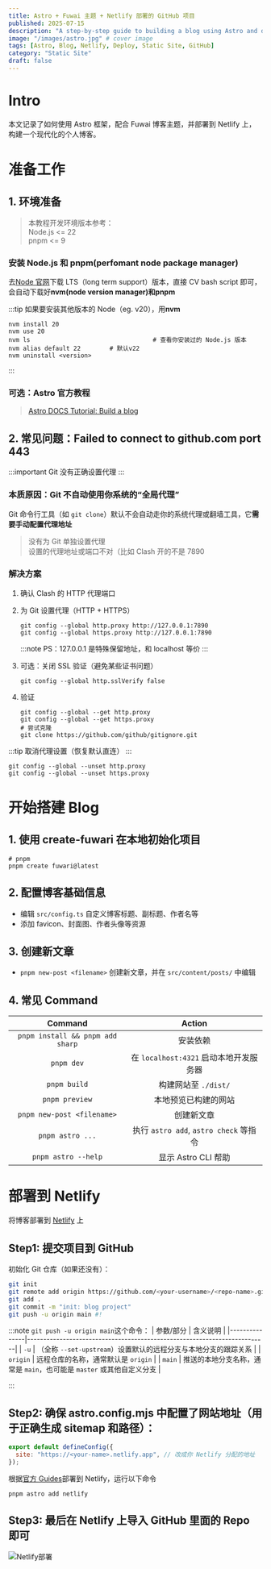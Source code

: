 ```yaml
---
title: Astro + Fuwai 主题 + Netlify 部署的 GitHub 项目
published: 2025-07-15
description: "A step-by-step guide to building a blog using Astro and deploying it on Netlify."
image: "/images/astro.jpg" # cover image
tags: [Astro, Blog, Netlify, Deploy, Static Site, GitHub]
category: "Static Site"
draft: false
---
```


# Intro

本文记录了如何使用 Astro 框架，配合 Fuwai 博客主题，并部署到 Netlify 上，构建一个现代化的个人博客。<br/>

# 准备工作

## 1. 环境准备

> 本教程开发环境版本参考：<br/>
> Node.js <= 22<br/>
> pnpm <= 9

### 安装 Node.js 和 pnpm(perfomant node package manager)

去<a href="https://nodejs.org" title="nodejs.org">Node 官网</a>下载 LTS（long term support）版本，直接 CV bash script 即可，会自动下载好**nvm(node version manager)**和**pnpm**

:::tip
如果要安装其他版本的 Node（eg. v20），用**nvm**

```shell
nvm install 20
nvm use 20
nvm ls 									# 查看你安装过的 Node.js 版本
nvm alias default 22 		# 默认v22
nvm uninstall <version>
```

:::

### 可选：Astro 官方教程

> <a href="https://docs.astro.build/zh-cn/tutorial/0-introduction/" title="贴心的astro教程">Astro DOCS Tutorial: Build a blog</a>

## 2. 常见问题：Failed to connect to github.com port 443

:::important
Git 没有正确设置代理
:::

### 本质原因：Git 不自动使用你系统的“全局代理”

Git 命令行工具（如 `git clone`）默认不会自动走你的系统代理或翻墙工具，它**需要手动配置代理地址**

> 没有为 Git 单独设置代理<br/>
> 设置的代理地址或端口不对（比如 Clash 开的不是 7890

### 解决方案

1. 确认 Clash 的 HTTP 代理端口

2. 为 Git 设置代理（HTTP + HTTPS）

   ```shell
   git config --global http.proxy http://127.0.0.1:7890
   git config --global https.proxy http://127.0.0.1:7890
   ```

   :::note
   PS：127.0.0.1 是特殊保留地址，和 localhost 等价
   :::

3. 可选：关闭 SSL 验证（避免某些证书问题）

   ```shell
   git config --global http.sslVerify false
   ```

4. 验证

   ```shell
   git config --global --get http.proxy
   git config --global --get https.proxy
   # 尝试克隆
   git clone https://github.com/github/gitignore.git
   ```

:::tip
取消代理设置（恢复默认直连）
:::

```shell
git config --global --unset http.proxy
git config --global --unset https.proxy
```

# 开始搭建 Blog

## 1. 使用 create-fuwari 在本地初始化项目

```shell
# pnpm
pnpm create fuwari@latest
```

## 2. 配置博客基础信息

- 编辑 `src/config.ts` 自定义博客标题、副标题、作者名等
- 添加 favicon、封面图、作者头像等资源

## 3. 创建新文章

- `pnpm new-post <filename>` 创建新文章，并在 `src/content/posts/` 中编辑

## 4. 常见 Command

|           **Command**            |               **Action**               |
| :------------------------------: | :------------------------------------: |
| `pnpm install && pnpm add sharp` |                安装依赖                |
|            `pnpm dev`            | 在 `localhost:4321` 启动本地开发服务器 |
|           `pnpm build`           |          构建网站至 `./dist/`          |
|          `pnpm preview`          |          本地预览已构建的网站          |
|    `pnpm new-post <filename>`    |               创建新文章               |
|         `pnpm astro ...`         | 执行 `astro add`, `astro check` 等指令 |
|       `pnpm astro --help`        |          显示 Astro CLI 帮助           |

# 部署到 Netlify

将博客部署到 [Netlify](https://www.netlify.com/) 上

## Step1: 提交项目到 GitHub

初始化 Git 仓库（如果还没有）：

```sh
git init
git remote add origin https://github.com/<your-username>/<repo-name>.git
git add .
git commit -m "init: blog project"
git push -u origin main #!
```

:::note
`git push -u origin main`这个命令：
| 参数/部分 | 含义说明 |
|---------------|--------------------------------------------------------------------------|
| `-u` | （全称 `--set-upstream`）设置默认的远程分支与本地分支的跟踪关系 |
| `origin` | 远程仓库的名称，通常默认是 `origin` |
| `main` | 推送的本地分支名称，通常是 `main`，也可能是 `master` 或其他自定义分支 |

:::

## Step2: 确保 astro.config.mjs 中配置了网站地址（用于正确生成 sitemap 和路径）：

```js
export default defineConfig({
  site: "https://<your-name>.netlify.app", // 改成你 Netlify 分配的地址
});
```

根据[官方 Guides](https://docs.astro.build/en/guides/deploy/)部署到 Netlify，运行以下命令

```shell
pnpm astro add netlify
```

## Step3: 最后在 Netlify 上导入 GitHub 里面的 Repo 即可

![Netlify部署](/images/netlify.png)
